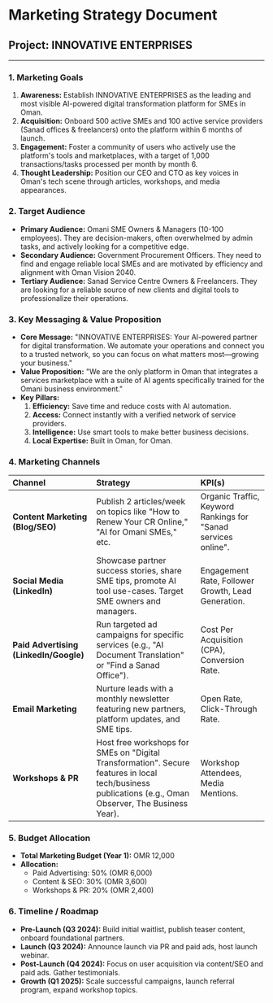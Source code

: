 # Marketing Strategy Document

## Project: INNOVATIVE ENTERPRISES

---

### 1. Marketing Goals
1.  **Awareness:** Establish INNOVATIVE ENTERPRISES as the leading and most visible AI-powered digital transformation platform for SMEs in Oman.
2.  **Acquisition:** Onboard 500 active SMEs and 100 active service providers (Sanad offices & freelancers) onto the platform within 6 months of launch.
3.  **Engagement:** Foster a community of users who actively use the platform's tools and marketplaces, with a target of 1,000 transactions/tasks processed per month by month 6.
4.  **Thought Leadership:** Position our CEO and CTO as key voices in Oman's tech scene through articles, workshops, and media appearances.

### 2. Target Audience
- **Primary Audience:** Omani SME Owners & Managers (10-100 employees). They are decision-makers, often overwhelmed by admin tasks, and actively looking for a competitive edge.
- **Secondary Audience:** Government Procurement Officers. They need to find and engage reliable local SMEs and are motivated by efficiency and alignment with Oman Vision 2040.
- **Tertiary Audience:** Sanad Service Centre Owners & Freelancers. They are looking for a reliable source of new clients and digital tools to professionalize their operations.

### 3. Key Messaging & Value Proposition
- **Core Message:** "INNOVATIVE ENTERPRISES: Your AI-powered partner for digital transformation. We automate your operations and connect you to a trusted network, so you can focus on what matters most—growing your business."
- **Value Proposition:** "We are the only platform in Oman that integrates a services marketplace with a suite of AI agents specifically trained for the Omani business environment."
- **Key Pillars:**
  1.  **Efficiency:** Save time and reduce costs with AI automation.
  2.  **Access:** Connect instantly with a verified network of service providers.
  3.  **Intelligence:** Use smart tools to make better business decisions.
  4.  **Local Expertise:** Built in Oman, for Oman.

### 4. Marketing Channels
| Channel               | Strategy                                                              | KPI(s)                      |
| :-------------------- | :-------------------------------------------------------------------- | :-------------------------- |
| **Content Marketing (Blog/SEO)** | Publish 2 articles/week on topics like "How to Renew Your CR Online," "AI for Omani SMEs," etc. | Organic Traffic, Keyword Rankings for "Sanad services online". |
| **Social Media (LinkedIn)**| Showcase partner success stories, share SME tips, promote AI tool use-cases. Target SME owners and managers. | Engagement Rate, Follower Growth, Lead Generation. |
| **Paid Advertising (LinkedIn/Google)** | Run targeted ad campaigns for specific services (e.g., "AI Document Translation" or "Find a Sanad Office"). | Cost Per Acquisition (CPA), Conversion Rate. |
| **Email Marketing**      | Nurture leads with a monthly newsletter featuring new partners, platform updates, and SME tips. | Open Rate, Click-Through Rate. |
| **Workshops & PR** | Host free workshops for SMEs on "Digital Transformation". Secure features in local tech/business publications (e.g., Oman Observer, The Business Year). | Workshop Attendees, Media Mentions. |

### 5. Budget Allocation
- **Total Marketing Budget (Year 1):** OMR 12,000
- **Allocation:**
  - Paid Advertising: 50% (OMR 6,000)
  - Content & SEO: 30% (OMR 3,600)
  - Workshops & PR: 20% (OMR 2,400)

### 6. Timeline / Roadmap
- **Pre-Launch (Q3 2024):** Build initial waitlist, publish teaser content, onboard foundational partners.
- **Launch (Q3 2024):** Announce launch via PR and paid ads, host launch webinar.
- **Post-Launch (Q4 2024):** Focus on user acquisition via content/SEO and paid ads. Gather testimonials.
- **Growth (Q1 2025):** Scale successful campaigns, launch referral program, expand workshop topics.
